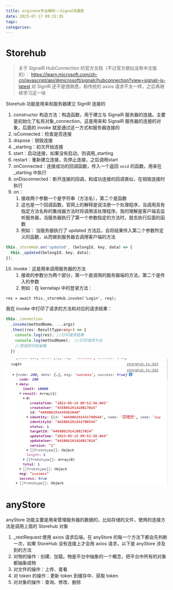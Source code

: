 ```yaml
---
title: orginone平台解析——SignalR通信
date: 2023-07-17 09:31:35
tags:
categories:
---
```


# Storehub
> 关于 SignalR.HubConnection 的官方文档（不过官方貌似没有中文版的）： https://learn.microsoft.com/zh-cn/javascript/api/@microsoft/signalr/hubconnection?view=signalr-js-latest
> 对 SignIR 还不是很熟悉，和传统的 axios 请求不太一样，之后再继续学习这一块

Storehub 功能是用来和服务器建立 SignIR 连接的
1. constructor 构造方法：构造函数，用于建立与 SignalR 服务器的连接。主要是初始化了私有对象_connection，这是用来和 SignalR 服务器的连接的对象，后面的 invoke 就是通过这一方式和服务器连接的
2. isConnected：检查是否连接
3. dispose：销毁连接
4. \_starting：初次开始连接
5. start：启动连接，如果没有启动，则调用_starting
6. restart：重新建立连接，先停止连接，之后调用start
7. onConnected：连接成功的回调函数，传入一个返回 `void` 的函数，用来在_starting 中执行
8. onDisconnected：断开连接的回调，和成功连接的回调类似，在销毁连接时执行
9. on：
	1. 接收两个参数一个是字符串（方法名），第二个是函数
	2. 这也是一个回调函数，官网上的解释是说注册一个处理程序，当调用具有指定方法名称的集线器方法时将调用该处理程序。我的理解是客户端去监听服务器，当服务器执行了第一个参数指定的方法时，就去执行后面的函数
	3. 例如：
当服务器执行了 updated 方法后，会将结果传入第二个参数所定义的函数，从而做到服务器去调用客户端的方法
```ts
this._storeHub.on('updated', (belongId, key, data) => {  
  this._updated(belongId, key, data);  
});
```
10. invoke：这是用来调用服务器的方法
	1. 接收的参数分为两个部分，第一个是调用的服务器端的方法，第二个是传入的参数
	2. 例如：在 kernelapi 中的登录方法：
```
res = await this._storeHub.invoke('Login', req);
```
我在 invoke 中打印了请求的方法和对应的请求结果：
```ts
this._connection  
  .invoke(methodName, ...args)  
  .then((res: ResultType<any>) => {  
    console.log(res); //打印请求结果 
    console.log(methodName);  //打印请求方法
	//其他的代码省略
  })
```
![](static/62adada267390657a16b2233edd71c7.png)
# anyStore
anyStore 功能主要是用来管理服务器的数据的，比如存储的文件，使用的连接方法是调用上面的 Storehub 对象
1. \_restRequest:使用 axios 请求后端，在 anyStore 的每一个方法下都会先判断一次，如果 StoreHub 没有连接上才会用 axios 请求，以下是 anyStore 涉及到的方法
2. 对物的操作：创建、加载。物是平台中抽象的一个概念，把平台中所有的对象都抽象成物
3. 对文件的操作：上传、查看
4. 对 token 的操作：更新 token 到缓存中、获取 token
5. 对对象的操作：查询、修改、删除
